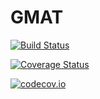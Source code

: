 # GMAT

[![Build Status](https://travis-ci.org/helgee/GMAT.jl.svg?branch=master)](https://travis-ci.org/helgee/GMAT.jl)

[![Coverage Status](https://coveralls.io/repos/helgee/GMAT.jl/badge.svg?branch=master&service=github)](https://coveralls.io/github/helgee/GMAT.jl?branch=master)

[![codecov.io](http://codecov.io/github/helgee/GMAT.jl/coverage.svg?branch=master)](http://codecov.io/github/helgee/GMAT.jl?branch=master)
